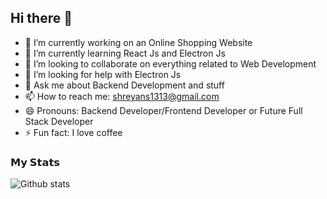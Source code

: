 ## Hi there 👋

<!--
**Shreyans13/Shreyans13** is a ✨ _special_ ✨ repository because its `README.md` (this file) appears on your GitHub profile. Here are some ideas to get you started:
-->
- 🔭 I’m currently working on an Online Shopping Website
- 🌱 I’m currently learning React Js and Electron Js
- 👯 I’m looking to collaborate on everything related to Web Development
- 🤔 I’m looking for help with Electron Js
- 💬 Ask me about Backend Development and stuff
- 📫 How to reach me: shreyans1313@gmail.com
- 😄 Pronouns: Backend Developer/Frontend Developer or Future Full Stack Developer
- ⚡ Fun fact: I love coffee

### 𝗠𝘆 𝗦𝘁𝗮𝘁𝘀

![Github stats](https://github-readme-stats.vercel.app/api?username=shreyans13&show_icons=true&hide_border=false&theme=merko)

<!-- ## Show ❤️ By Starring My Repos! -->
